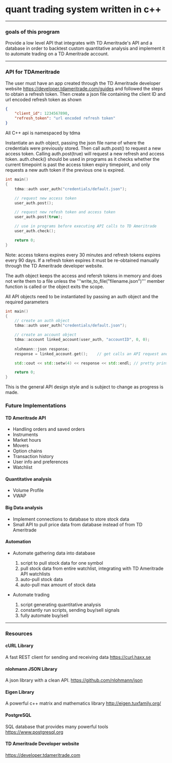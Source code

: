 # quant trading system written in c++
___

### goals of this program
Provide a low level API that integrates with TD Ameritrade's API and a database in order to backtest custom
quantitative analysis and implement it to automate trading on a TD Ameritrade account.

___

### API for TDAmeritrade
The user must have an app created through the TD Ameritrade developer website
<https://developer.tdameritrade.com/guides>
and followed the steps to obtain a refresh token. Then create a json file containing the
client ID and url encoded refresh token as shown

```json
{
    "client_id": 1234567890,
    "refresh_token": "url encoded refresh token"
}
```

All C++ api is namespaced by tdma

Instantiate an auth object, passing the json file name of where the credentials were previously
stored. Then call auth.post() to request a new access token. Calling auth.post(true) will request
a new refresh and access token.
auth.check() should be used in programs as it checks whether the current timepoint is past the
access token expiry timepoint, and only requests a new auth token if the previous one is expired.
 

```cpp
int main()
{
    tdma::auth user_auth("credentials/default.json");

    // request new access token
    user_auth.post();

    // request new refesh token and access token
    user_auth.post(true);

    // use in programs before executing API calls to TD Ameritrade
    user_auth.check();

    return 0;
}
```

Note: access tokens expires every 30 minutes and refresh tokens expires every 90 days.
If a refresh token expires it must be re-obtained manually through the TD Ameritrade developer website.

The auth object keeps the access and refersh tokens in memory and does not write them to a file
unless the '''write_to_file("filename.json")''' member function is called or the object exits the scope.

All API objects need to be instantiated by passing an auth object and the required parameters

```cpp
int main()
{
    // create an auth object
    tdma::auth user_auth("credentials/default.json");

    // create an account object
    tdma::account linked_account(user_auth, "accountID", 0, 0);
   
    nlohmann::json response;
    response = linked_account.get();    // get calls an API request and returns a json object

    std::cout << std::setw(4) << response << std::endl; // pretty print the json object to terminal

    return 0;
}
```

This is the general API design style and is subject to change as progress is made.

### Future Implementations
#### TD Ameritrade API
- Handling orders and saved orders
- Instruments
- Market hours
- Movers
- Option chains
- Transaction history
- User info and preferences
- Watchlist

#### Quantitative analysis
- Volume Profile
- VWAP

#### Big Data analysis
- Implement connections to database to store stock data
- Small API to pull price data from database instead of from TD Ameritrade

#### Automation
- Automate gathering data into database
    1. script to pull stock data for one symbol
    2. pull stock data from entire watchlist, integrating with TD Ameritrade API watchlists
    3. auto-pull stock data
    4. auto-pull max amount of stock data

- Automate trading
    1. script generating quantitative analysis
    2. constantly run scripts, sending buy/sell signals
    3. fully automate buy/sell

___

### Resources
#### cURL Library
A fast REST client for sending and receiving data
<https://curl.haxx.se>

#### nlohmann JSON Library
A json library with a clean API.
<https://github.com/nlohmann/json>

#### Eigen Library
A powerful c++ matrix and mathematics library
<http://eigen.tuxfamily.org/>

#### PostgreSQL
SQL database that provides many powerful tools
<https://www.postgresql.org>

#### TD Ameritrade Developer website
<https://developer.tdameritrade.com>
